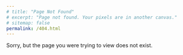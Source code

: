 ```yaml
---
# title: "Page Not Found"
# excerpt: "Page not found. Your pixels are in another canvas."
# sitemap: false
permalink: /404.html
---
```


Sorry, but the page you were trying to view does not exist.
